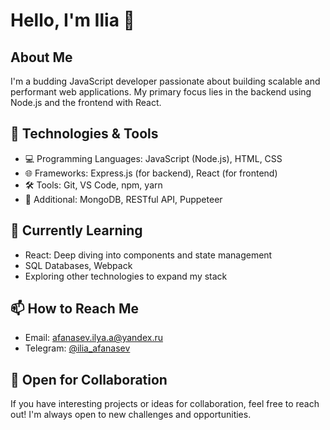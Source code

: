 

# Hello, I'm Ilia 👋

## About Me

I'm a budding JavaScript developer passionate about building scalable and performant web applications. My primary focus lies in the backend using Node.js and the frontend with React.

## 🔧 Technologies & Tools

- 💻 Programming Languages: JavaScript (Node.js), HTML, CSS
- 🌐 Frameworks: Express.js (for backend), React (for frontend)
- 🛠 Tools: Git, VS Code, npm, yarn
- 🚀 Additional: MongoDB, RESTful API, Puppeteer

## 🌱 Currently Learning

- React: Deep diving into components and state management
- SQL Databases, Webpack
- Exploring other technologies to expand my stack

## 📫 How to Reach Me

- Email: [afanasev.ilya.a@yandex.ru](mailto:afanasev.ilya.a@yandex.ru)
- Telegram: [@ilia_afanasev](https://t.me/ilia_afanasev)


## 🤝 Open for Collaboration

If you have interesting projects or ideas for collaboration, feel free to reach out! I'm always open to new challenges and opportunities.



<!---
afanasev97/afanasev97 is a ✨ special ✨ repository because its `README.md` (this file) appears on your GitHub profile.
You can click the Preview link to take a look at your changes.
--->
